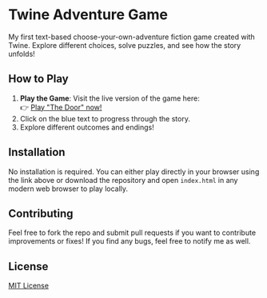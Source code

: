 # Twine Adventure Game

My first text-based choose-your-own-adventure fiction game created with Twine. Explore different choices, solve puzzles, and see how the story unfolds!

## How to Play

1. **Play the Game**: Visit the live version of the game here:  
   👉 [Play "The Door" now!](https://green-cr0w.github.io/The-door/)
2. Click on the blue text to progress through the story.
3. Explore different outcomes and endings!

## Installation

No installation is required. You can either play directly in your browser using the link above or download the repository and open `index.html` in any modern web browser to play locally.

## Contributing

Feel free to fork the repo and submit pull requests if you want to contribute improvements or fixes! If you find any bugs, feel free to notify me as well.

## License

[MIT License](LICENSE)
